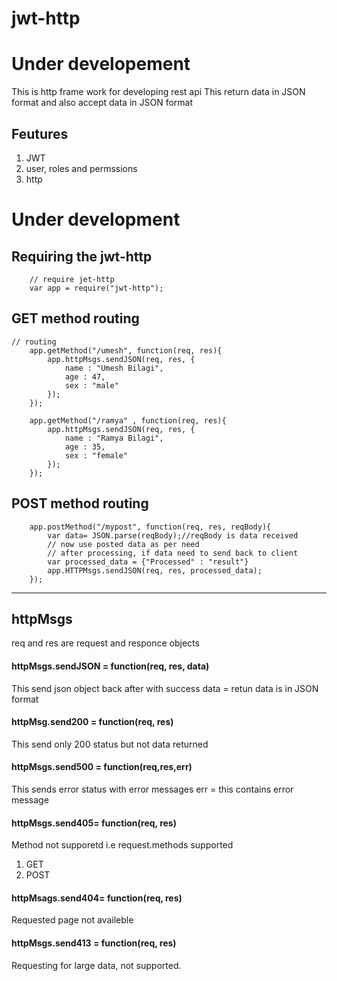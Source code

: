 # jwt-http
# Under developement
This is http frame work for developing rest api 
This return data in JSON format and also accept data in JSON format

## Feutures
1. JWT
2. user, roles and permssions
3. http

# Under development

## Requiring the jwt-http
```
    // require jet-http
    var app = require("jwt-http");
```

## GET method routing
```
// routing
    app.getMethod("/umesh", function(req, res){
        app.httpMsgs.sendJSON(req, res, {
            name : "Umesh Bilagi",
            age : 47,
            sex : "male"
        });
    });

    app.getMethod("/ramya" , function(req, res){
        app.httpMsgs.sendJSON(req, res, {
            name : "Ramya Bilagi",
            age : 35,
            sex : "female"
        });
    });
```
## POST method routing
```
    app.postMethod("/mypost", function(req, res, reqBody){
        var data= JSON.parse(reqBody);//reqBody is data received
        // now use posted data as per need
        // after processing, if data need to send back to client
        var processed_data = {"Processed" : "result"}
        app.HTTPMsgs.sendJSON(req, res, processed_data);   
    });
```

---
## httpMsgs
req and res are request and responce objects

#### httpMsgs.sendJSON = function(req, res, data)
This  send json object back  after with success 
data = retun data is in JSON format

#### httpMsg.send200 = function(req, res)
This send only 200 status but not data returned 

#### httpMsgs.send500 = function(req,res,err)
This sends error status with error messages
err = this contains error message

#### httpMsgs.send405= function(req, res)
Method not supporetd i.e request.methods supported
1. GET
2. POST
    
#### httpMsags.send404= function(req, res)
Requested page not availeble

#### httpMsgs.send413 = function(req, res)
Requesting for large data, not supported.